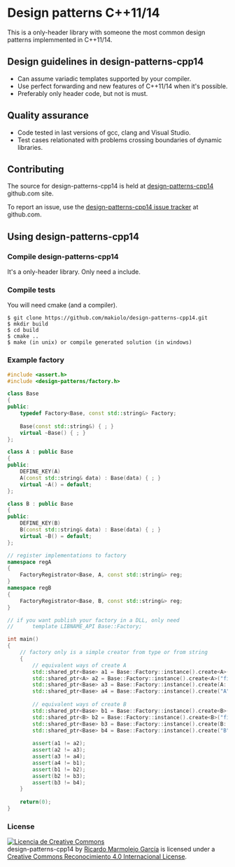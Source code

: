# Design patterns C++11/14

This is a only-header library with someone the most common design patterns implemmented in C++11/14.

## Design guidelines in design-patterns-cpp14

* Can assume variadic templates supported by your compiler.
* Use perfect forwarding and new features of C++11/14 when it's possible.
* Preferably only header code, but not is must.

## Quality assurance

* Code tested in last versions of gcc, clang and Visual Studio.
* Test cases relationated with problems crossing boundaries of dynamic libraries.

## Contributing

The source for design-patterns-cpp14 is held at [design-patterns-cpp14](https://github.com/makiolo/design-patterns-cpp14) github.com site.

To report an issue, use the [design-patterns-cpp14 issue tracker](https://github.com/makiolo/design-patterns-cpp14/issues) at github.com.

## Using design-patterns-cpp14

### Compile design-patterns-cpp14
It's a only-header library. Only need a include.

### Compile tests
You will need cmake (and a compiler).

```
$ git clone https://github.com/makiolo/design-patterns-cpp14.git
$ mkdir build
$ cd build
$ cmake ..
$ make (in unix) or compile generated solution (in windows)
```

### Example factory
```CPP
#include <assert.h>
#include <design-patterns/factory.h>

class Base
{
public:
	typedef Factory<Base, const std::string&> Factory;
		
	Base(const std::string&) { ; }
	virtual ~Base() { ; }
};

class A : public Base
{
public:
	DEFINE_KEY(A)
	A(const std::string& data) : Base(data) { ; }  
	virtual ~A() = default;
};

class B : public Base
{
public:
	DEFINE_KEY(B)
	B(const std::string& data) : Base(data) { ; }
	virtual ~B() = default;
};

// register implementations to factory
namespace regA
{
	FactoryRegistrator<Base, A, const std::string&> reg;
}
namespace regB
{
	FactoryRegistrator<Base, B, const std::string&> reg;
}

// if you want publish your factory in a DLL, only need
//		template LIBNAME_API Base::Factory;

int main()
{
	// factory only is a simple creator from type or from string
	{
		// equivalent ways of create A
		std::shared_ptr<Base> a1 = Base::Factory::instance().create<A>("first parameter");
		std::shared_ptr<A> a2 = Base::Factory::instance().create<A>("first parameter");
		std::shared_ptr<Base> a3 = Base::Factory::instance().create(A::KEY(), "first parameter");
		std::shared_ptr<Base> a4 = Base::Factory::instance().create("A", "first parameter");
    
		// equivalent ways of create B
		std::shared_ptr<Base> b1 = Base::Factory::instance().create<B>("first parameter");
		std::shared_ptr<B> b2 = Base::Factory::instance().create<B>("first parameter");
		std::shared_ptr<Base> b3 = Base::Factory::instance().create(B::KEY(), "first parameter");
		std::shared_ptr<Base> b4 = Base::Factory::instance().create("B", "first parameter");
    
		assert(a1 != a2);
		assert(a2 != a3);
		assert(a3 != a4);
		assert(a4 != b1);
		assert(b1 != b2);
		assert(b2 != b3);
		assert(b3 != b4);
	}
  
	return(0);
}
```
### License

<a rel="license" href="http://creativecommons.org/licenses/by/4.0/"><img alt="Licencia de Creative Commons" style="border-width:0" src="https://i.creativecommons.org/l/by/4.0/88x31.png" /></a><br /><span xmlns:dct="http://purl.org/dc/terms/" href="http://purl.org/dc/dcmitype/Text" property="dct:title" rel="dct:type">design-patterns-cpp14</span> by <a xmlns:cc="http://creativecommons.org/ns#" href="https://github.com/makiolo/design-patterns-cpp14" property="cc:attributionName" rel="cc:attributionURL">Ricardo Marmolejo García</a> is licensed under a <a rel="license" href="http://creativecommons.org/licenses/by/4.0/">Creative Commons Reconocimiento 4.0 Internacional License</a>.
